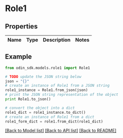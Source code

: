 # Role1


## Properties

Name | Type | Description | Notes
------------ | ------------- | ------------- | -------------

## Example

```python
from odin_sdk.models.role1 import Role1

# TODO update the JSON string below
json = "{}"
# create an instance of Role1 from a JSON string
role1_instance = Role1.from_json(json)
# print the JSON string representation of the object
print Role1.to_json()

# convert the object into a dict
role1_dict = role1_instance.to_dict()
# create an instance of Role1 from a dict
role1_form_dict = role1.from_dict(role1_dict)
```
[[Back to Model list]](../README.md#documentation-for-models) [[Back to API list]](../README.md#documentation-for-api-endpoints) [[Back to README]](../README.md)


